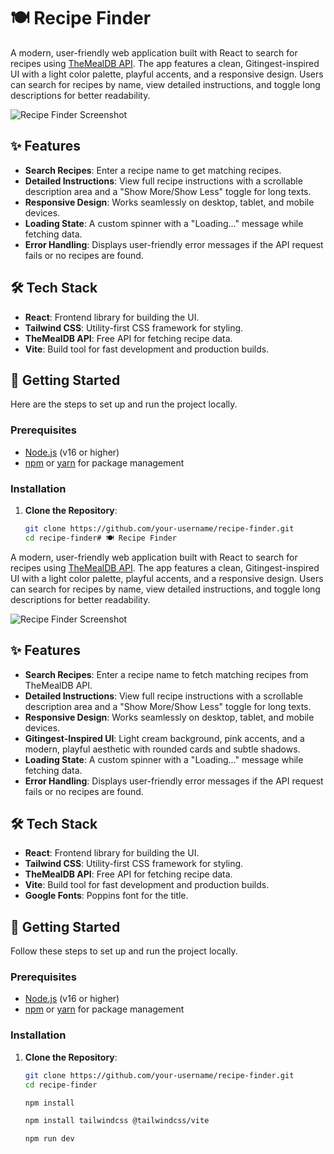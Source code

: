 # 🍽️ Recipe Finder

A modern, user-friendly web application built with React to search for recipes using [TheMealDB API](https://www.themealdb.com/api.php). The app features a clean, Gitingest-inspired UI with a light color palette, playful accents, and a responsive design. Users can search for recipes by name, view detailed instructions, and toggle long descriptions for better readability.

![Recipe Finder Screenshot](screenshot.png)

## ✨ Features

- **Search Recipes**: Enter a recipe name to get matching recipes.
- **Detailed Instructions**: View full recipe instructions with a scrollable description area and a "Show More/Show Less" toggle for long texts.
- **Responsive Design**: Works seamlessly on desktop, tablet, and mobile devices.
- **Loading State**: A custom spinner with a "Loading..." message while fetching data.
- **Error Handling**: Displays user-friendly error messages if the API request fails or no recipes are found.

## 🛠️ Tech Stack

- **React**: Frontend library for building the UI.
- **Tailwind CSS**: Utility-first CSS framework for styling.
- **TheMealDB API**: Free API for fetching recipe data.
- **Vite**: Build tool for fast development and production builds.

## 🚀 Getting Started

Here are the steps to set up and run the project locally.

### Prerequisites

- [Node.js](https://nodejs.org/) (v16 or higher)
- [npm](https://www.npmjs.com/) or [yarn](https://yarnpkg.com/) for package management

### Installation

1. **Clone the Repository**:
   ```bash
   git clone https://github.com/your-username/recipe-finder.git
   cd recipe-finder# 🍽️ Recipe Finder

A modern, user-friendly web application built with React to search for recipes using [TheMealDB API](https://www.themealdb.com/api.php). The app features a clean, Gitingest-inspired UI with a light color palette, playful accents, and a responsive design. Users can search for recipes by name, view detailed instructions, and toggle long descriptions for better readability.

![Recipe Finder Screenshot](screenshot.png)

## ✨ Features

- **Search Recipes**: Enter a recipe name to fetch matching recipes from TheMealDB API.
- **Detailed Instructions**: View full recipe instructions with a scrollable description area and a "Show More/Show Less" toggle for long texts.
- **Responsive Design**: Works seamlessly on desktop, tablet, and mobile devices.
- **Gitingest-Inspired UI**: Light cream background, pink accents, and a modern, playful aesthetic with rounded cards and subtle shadows.
- **Loading State**: A custom spinner with a "Loading..." message while fetching data.
- **Error Handling**: Displays user-friendly error messages if the API request fails or no recipes are found.

## 🛠️ Tech Stack

- **React**: Frontend library for building the UI.
- **Tailwind CSS**: Utility-first CSS framework for styling.
- **TheMealDB API**: Free API for fetching recipe data.
- **Vite**: Build tool for fast development and production builds.
- **Google Fonts**: Poppins font for the title.

## 🚀 Getting Started

Follow these steps to set up and run the project locally.

### Prerequisites

- [Node.js](https://nodejs.org/) (v16 or higher)
- [npm](https://www.npmjs.com/) or [yarn](https://yarnpkg.com/) for package management

### Installation

1. **Clone the Repository**:
   ```bash
   git clone https://github.com/your-username/recipe-finder.git
   cd recipe-finder

   npm install

   npm install tailwindcss @tailwindcss/vite

   npm run dev

```
